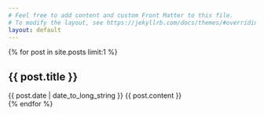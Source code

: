 ```yaml
---
# Feel free to add content and custom Front Matter to this file.
# To modify the layout, see https://jekyllrb.com/docs/themes/#overriding-theme-defaults
layout: default
---
```


{% for post in site.posts limit:1 %}

  <article>
    <h2>
      <h1>
        {{ post.title }}
      </h1>
    </h2>
    <time datetime="{{ post.date | date: '%Y-%m-%d' }}">
	{{ post.date | date_to_long_string }}
	</time>
    {{ post.content }}
  </article>
{% endfor %}
